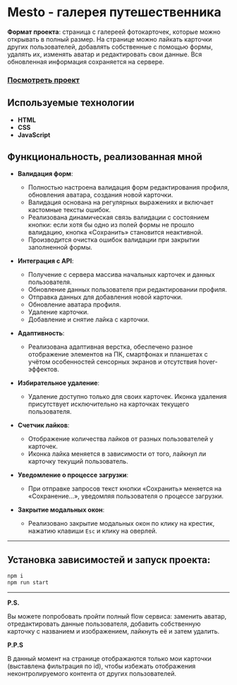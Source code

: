 # Mesto - галерея путешественника

**Формат проекта**: страница с галереей фотокарточек, которые можно открывать в полный размер. На странице можно лайкать карточки других пользователей, добавлять собственные с помощью формы, удалять их, изменять аватар и редактировать свои данные. Вся обновленная информация сохраняется на сервере.

### [Посмотреть проект](https://webborista.github.io/mesto-project-ff/)

## Используемые технологии

- **HTML**
- **CSS**
- **JavaScript**

## Функциональность, реализованная мной

- **Валидация форм**: 
  - Полностью настроена валидация форм редактирования профиля, обновления аватара, создания новой карточки. 
  - Валидация основана на регулярных выражениях и включает кастомные тексты ошибок.
  - Реализована динамическая связь валидации с состоянием кнопки: если хотя бы одно из полей формы не прошло валидацию, кнопка «Сохранить» становится неактивной.
  - Производится очистка ошибок валидации при закрытии заполненной формы.

- **Интеграция с API**:
  - Получение с сервера массива начальных карточек и данных пользователя.
  - Обновление данных пользователя при редактировании профиля.
  - Отправка данных для добавления новой карточки.
  - Обновление аватара профиля.
  - Удаление карточки.
  - Добавление и снятие лайка с карточки.

- **Адаптивность**:
  - Реализована адаптивная верстка, обеспечено разное отображение элементов на ПК, смартфонах и планшетах с учётом особенностей сенсорных экранов и отсутствия hover-эффектов.  

- **Избирательное удаление**:
  - Удаление доступно только для своих карточек. Иконка удаления присутствует исключительно на карточках текущего пользователя.

- **Счетчик лайков**:
  - Отображение количества лайков от разных пользователей у карточек.
  - Иконка лайка меняется в зависимости от того, лайкнул ли карточку текущий пользователь.

- **Уведомление о процессе загрузки**:
  - При отправке запросов текст кнопки «Сохранить» меняется на «Сохранение...», уведомляя пользователя о процессе загрузки.

- **Закрытие модальных окон**:
  - Реализовано закрытие модальных окон по клику на крестик, нажатию клавиши `Esc` и клику на оверлей.

---

## Установка зависимостей и запуск проекта:

```bash
npm i
npm run start

```

---

**P.S.**

Вы можете попробовать пройти полный flow сервиса: заменить аватар, отредактировать данные пользователя, добавить собственную карточку с названием и изображением, лайкнуть её и затем удалить.

**P.P.S**

В данный момент на странице отображаются только мои карточки (выставлена фильтрация по id), чтобы избежать отображения неконтролируемого контента от других пользователей.

